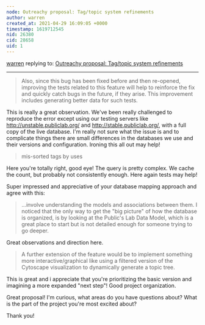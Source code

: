 ```yaml
---
node: Outreachy proposal: Tag/topic system refinements
author: warren
created_at: 2021-04-29 16:09:05 +0000
timestamp: 1619712545
nid: 26380
cid: 28658
uid: 1
---
```




[warren](../profile/warren) replying to: [Outreachy proposal: Tag/topic system refinements](../notes/aliciapaz/04-28-2021/outreachy-proposal-tag-topic-system-refinements)

----
> Also, since this bug has been fixed before and then re-opened, improving the tests related to this feature will help to reinforce the fix and quickly catch bugs in the future, if they arise. This improvement includes generating better data for such tests.

This is really a great observation. We've been really challenged to reproduce the error except using our testing servers like http://unstable.publiclab.org/ and http://stable.publiclab.org/, with a full copy of the live database. I'm really not sure what the issue is and to complicate things there are small differences in the databases we use and their versions and configuration. Ironing this all out may help!

> mis-sorted tags by uses

Here you're totally right, good eye! The query is pretty complex. We cache the count, but probably not consistently enough. Here again tests may help!

Super impressed and appreciative of your database mapping approach and agree with this:

> ...involve understanding the models and associations between them. I noticed that the only way to get the "big picture" of how the database is organized, is by looking at the Public's Lab Data Model, which is a great place to start but is not detailed enough for someone trying to go deeper.

Great observations and direction here. 

> A further extension of the feature would be to implement something more interactive/graphical like using a filtered version of the Cytoscape visualization to dynamically generate a topic tree.

This is great and i appreciate that you're prioritizing the basic version and imagining a more expanded "next step"! Good project organization.

Great proposal! I'm curious, what areas do you have questions about? What is the part of the project you're most excited about?

Thank you!